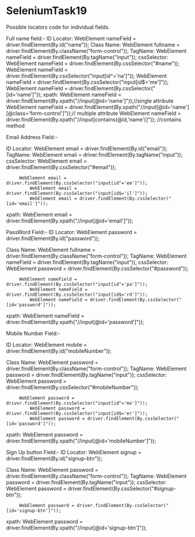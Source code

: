 # SeleniumTask19
Possible locators code for individual fields.

Full name field:-
ID Locator:  WebElement nameField = driver.findElement(By.id("name"));
Class Name: WebElement fullname = driver.findElement(By.className("form-control"));
TagName:     WebElement nameField = driver.findElement(By.tagName("input"));
cssSelector: WebElement nameField = driver.findElement(By.cssSelector("#name"));
	     WebElement nameField = driver.findElement(By.cssSelector("input[id^='na']"));
             WebElement nameField = driver.findElement(By.cssSelector("input[id$='me']"));
             WebElement nameField = driver.findElement(By.cssSelector("[id='name']"));
xpath:       WebElement nameField = driver.findElement(By.xpath("//input[@id='name']"));//single attribute
	     WebElement nameField = driver.findElement(By.xpath("//input[@id='name'][@class='form-control']"));// multiple attribute
	     WebElement nameField = driver.findElement(By.xpath("//input[contains(@id,'name')]")); //contains method


Email Address Field:-

ID Locator:  WebElement email = driver.findElement(By.id("email"));
TagName:     WebElement email = driver.findElement(By.tagName("input"));
cssSelector: WebElement email = driver.findElement(By.cssSelector("#email"));

	     WebElement email = driver.findElement(By.cssSelector("input[id^='em']"));
             WebElement email = driver.findElement(By.cssSelector("input[id$='il']"));
             WebElement email = driver.findElement(By.cssSelector("[id='email']"));
xpath:       WebElement email = driver.findElement(By.xpath("//input[@id='email']"));


PassWord Field:-
ID Locator:  WebElement password = driver.findElement(By.id("password"));

Class Name: WebElement fullname = driver.findElement(By.className("form-control"));
TagName:     WebElement nameField = driver.findElement(By.tagName("input"));
cssSelector: WebElement password = driver.findElement(By.cssSelector("#password"));

	     WebElement nameField = driver.findElement(By.cssSelector("input[id^='pa']"));
             WebElement nameField = driver.findElement(By.cssSelector("input[id$='rd']"));
             WebElement nameField = driver.findElement(By.cssSelector("[id='password']"));
xpath:       WebElement nameField = driver.findElement(By.xpath("//input[@id='password']"));

Mobile Number Field:-

ID Locator:  WebElement mobile = driver.findElement(By.id("mobileNumber"));


Class Name: WebElement password = driver.findElement(By.className("form-control"));
TagName:     WebElement password = driver.findElement(By.tagName("input"));
cssSelector: WebElement password = driver.findElement(By.cssSelector("#mobileNumber"));

	     WebElement password = driver.findElement(By.cssSelector("input[id^='mo']"));
             WebElement password = driver.findElement(By.cssSelector("input[id$='er']"));
             WebElement password = driver.findElement(By.cssSelector("[id='password']"));
xpath:       WebElement password = driver.findElement(By.xpath("//input[@id='mobileNumber']"));

Sign Up button Field:-
ID Locator:  WebElement signup = driver.findElement(By.id("signup-btn"));

Class Name: WebElement password = driver.findElement(By.className("form-control"));
TagName:     WebElement password = driver.findElement(By.tagName("input"));
cssSelector: WebElement password = driver.findElement(By.cssSelector("#signup-btn"));

	     WebElement password = driver.findElement(By.cssSelector("[id='signup-btn']"));
xpath:       WebElement password = driver.findElement(By.xpath("//input[@id='signup-btn']"));
